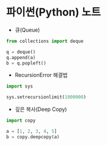 # 파이썬(Python) 노트

- 큐(Queue)

```py
from collections import deque

q = deque()
q.append(a)
b = q.popleft()
```

- RecursionError 해결법

```py
import sys

sys.setrecursionlimit(1000000)
```

- 깊은 복사(Deep Copy)

```py
import copy

a = [1, 2, 3, 4, 5]
b = copy.deepcopy(a)
```
